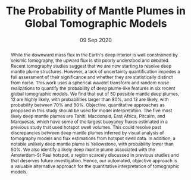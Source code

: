 ---
title: "The Probability of Mantle Plumes in Global Tomographic Models"

# Authors
# If you created a profile for a user (e.g. the default `admin` user), write the username (folder name) here 
# and it will be replaced with their full name and linked to their profile.
authors:
- A. Marignier
- A. M. G. Ferreira
- T. D. Kitching

# Author notes (optional)
author_notes: []

date: "09 Sep 2020"

# Publication type.
# Legend: 0 = Uncategorized; 1 = Conference paper; 2 = Journal article;
# 3 = Preprint / Working Paper; 4 = Report; 5 = Book; 6 = Book section;
# 7 = Thesis; 8 = Patent
publication_types: ["2"]

# Publication name and optional abbreviated publication name.
publication: "*Geochemistry, Geophysics, Geosystems*"
publication_short: "*G3*"

abstract: While the downward mass flux in the Earth's deep interior is well constrained by seismic tomography, the upward flux is still poorly understood and debated. Recent tomography studies suggest that we are now starting to resolve deep mantle plume structures. However, a lack of uncertainty quantification impedes a full assessment of their significance and whether they are statistically distinct from noise. This work uses a spherical wavelet transform and random noise realizations to quantify the probability of deep plume-like features in six recent global tomographic models. We find that out of 50 possible mantle deep plumes, 12 are highly likely, with probabilities larger than 80%, and 12 are likely, with probability between 70% and 80%. Objective, quantitative approaches as proposed in this study should be used for model interpretation. The five most likely deep mantle plumes are Tahiti, Macdonald, East Africa, Pitcairn, and Marquesas, which have some of the largest buoyancy fluxes estimated in a previous study that used hotspot swell volumes. This could resolve past discrepancies between deep mantle plumes inferred by visual analysis of tomography models and flux estimations from hotspot swell data. In addition, a notable unlikely deep mantle plume is Yellowstone, with probability lower than 50%. We also identify a likely deep mantle plume associated with the Amsterdam-St Paul hotspot, a region scarcely discussed in previous studies and that deserves future investigation. Hence, our automated, objective approach is a valuable alternative approach for the quantitative interpretation of tomographic models.

tags: []

# Custom links (uncomment lines below)
links:
- name: URL
  url: https://agupubs.onlinelibrary.wiley.com/doi/10.1029/2020GC009276
  icon_pack: fas
  icon: globe
- name: DOI
  url: https://doi.org/10.1029/2020gc009276
  icon_pack: ai
  icon: doi
---